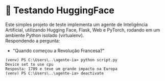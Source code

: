 # 🤗 Testando HuggingFace
Este simples projeto de teste implementa um agente de Inteligência Artificial, utilizando Hugging Face, Flask, Web e PyTorch, rodando em um ambiente Python isolado (virtualenv).
<br>
Respondendo a pergunta: 
- "Quando começou a Revolução Francesa?"

```
(venv) PS C:\Users\..\agente-ia> python script.py
Device set to use cpu
Resposta: 1789 e teve um grande impacto na Europa
(venv) PS C:\Users\..\agente-ia> deactivate
```

